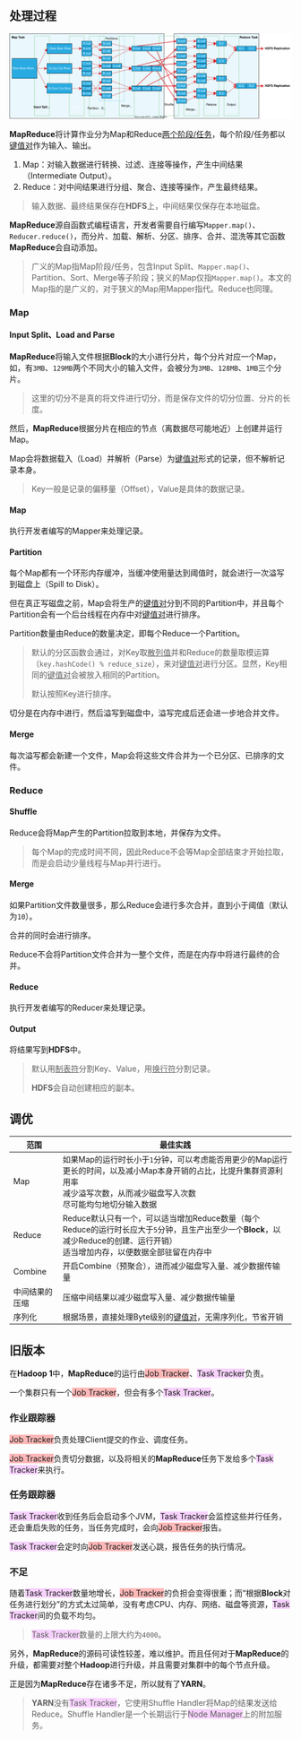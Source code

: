 ## 处理过程

![](../images/9/map_reduce_data_flow.svg)

**MapReduce**将计算作业分为Map和Reduce[两个阶段/任务](https://www.hadoopdoc.com/hadoop/hadoop-theory)，每个阶段/任务都以<u>键值对</u>作为输入、输出。

1. Map：对输入数据进行转换、过滤、连接等操作，产生中间结果（Intermediate Output）。
2. Reduce：对中间结果进行分组、聚合、连接等操作，产生最终结果。

> 输入数据、最终结果保存在**HDFS**上，中间结果仅保存在本地磁盘。

**MapReduce**源自函数式编程语言，开发者需要自行编写`Mapper.map()`、`Reducer.reduce()`，而分片、加载、解析、分区、排序、合并、混洗等其它函数**MapReduce**会自动添加。

> 广义的Map指Map阶段/任务，包含Input Split、`Mapper.map()`、Partition、Sort、Merge等子阶段；狭义的Map仅指`Mapper.map()`。本文的Map指的是广义的，对于狭义的Map用Mapper指代。Reduce也同理。

### Map

#### Input Split、Load and Parse

**MapReduce**将输入文件根据**Block**的大小进行分片，每个分片对应一个Map，如，有`3MB`、`129MB`两个不同大小的输入文件，会被分为`3MB`、`128MB`、`1MB`三个分片。

> 这里的切分不是真的将文件进行切分，而是保存文件的切分位置、分片的长度。
>

然后，**MapReduce**根据分片在相应的节点（离数据尽可能地近）上创建并运行Map。

Map会将数据载入（Load）并解析（Parse）为<u>键值对</u>形式的记录，但不解析记录本身。

> Key一般是记录的偏移量（Offset），Value是具体的数据记录。

#### Map

执行开发者编写的Mapper来处理记录。

#### Partition

每个Map都有一个环形内存缓冲，当缓冲使用量达到阈值时，就会进行一次溢写到磁盘上（Spill to Disk）。

但在真正写磁盘之前，Map会将生产的<u>键值对</u>分到不同的Partition中，并且每个Partition会有一个后台线程在内存中对<u>键值对</u>进行排序。

Partition数量由Reduce的数量决定，即每个Reduce一个Partition。

> 默认的分区函数会通过，对Key取<u>散列值</u>并和Reduce的数量取模运算（`key.hashCode() % reduce_size`），来对<u>键值对</u>进行分区。显然，Key相同的<u>键值对</u>会被放入相同的Partition。
>
> 默认按照Key进行排序。

切分是在内存中进行，然后溢写到磁盘中，溢写完成后还会进一步地合并文件。

#### Merge

每次溢写都会新建一个文件，Map会将这些文件合并为一个已分区、已排序的文件。

### Reduce

#### Shuffle

Reduce会将Map产生的Partition拉取到本地，并保存为文件。

> 每个Map的完成时间不同，因此Reduce不会等Map全部结束才开始拉取，而是会启动少量线程与Map并行进行。
>

#### Merge

如果Partition文件数量很多，那么Reduce会进行多次合并，直到小于阈值（默认为`10`）。

合并的同时会进行排序。

Reduce不会将Partition文件合并为一整个文件，而是在内存中将进行最终的合并。

#### Reduce

执行开发者编写的Reducer来处理记录。

#### Output

将结果写到**HDFS**中。

> 默认用<u>制表符</u>分割Key、Value，用<u>换行符</u>分割记录。
>
> **HDFS**会自动创建相应的副本。



## 调优

| 范围           | 最佳实践                                                     |
| -------------- | ------------------------------------------------------------ |
| Map            | 如果Map的运行时长小于`1`分钟，可以考虑能否用更少的Map运行更长的时间，以及减小Map本身开销的占比，比提升集群资源利用率<br>减少溢写次数，从而减少磁盘写入次数<br>尽可能均匀地切分输入数据 |
| Reduce         | Reduce默认只有一个，可以适当增加Reduce数量（每个Reduce的运行时长应大于`5`分钟，且生产出至少一个**Block**，以减少Reduce的创建、运行开销）<br>适当增加内存，以便数据全部驻留在内存中 |
| Combine        | 开启Combine（预聚合），进而减少磁盘写入量、减少数据传输量    |
| 中间结果的压缩 | 压缩中间结果以减少磁盘写入量、减少数据传输量                 |
| 序列化         | 根据场景，直接处理Byte级别的<u>键值对</u>，无需序列化，节省开销 |



## 旧版本

在**Hadoop 1**中，**MapReduce**的运行由<span style=background:#ffb8b8>Job Tracker</span>、<span style=background:#f8d2ff>Task Tracker</span>负责。

一个集群只有一个<span style=background:#ffb8b8>Job Tracker</span>，但会有多个<span style=background:#f8d2ff>Task Tracker</span>。

### 作业跟踪器

<span style=background:#ffb8b8>Job Tracker</span>负责处理Client提交的作业、调度任务。

<span style=background:#ffb8b8>Job Tracker</span>负责切分数据，以及将相关的**MapReduce**任务下发给多个<span style=background:#f8d2ff>Task Tracker</span>来执行。

### 任务跟踪器

<span style=background:#f8d2ff>Task Tracker</span>收到任务后会启动多个JVM，<span style=background:#f8d2ff>Task Tracker</span>会监控这些并行任务，还会重启失败的任务，当任务完成时，会向<span style=background:#ffb8b8>Job Tracker</span>报告。

<span style=background:#f8d2ff>Task Tracker</span>会定时向<span style=background:#ffb8b8>Job Tracker</span>发送心跳，报告任务的执行情况。

### 不足

随着<span style=background:#f8d2ff>Task Tracker</span>数量地增长，<span style=background:#ffb8b8>Job Tracker</span>的负担会变得很重；而“根据**Block**对任务进行划分”的方式太过简单，没有考虑CPU、内存、网络、磁盘等资源，<span style=background:#f8d2ff>Task Tracker</span>间的负载不均匀。

> <span style=background:#f8d2ff>Task Tracker</span>数量的上限大约为`4000`。

另外，**MapReduce**的源码可读性较差，难以维护。而且任何对于**MapReduce**的升级，都需要对整个**Hadoop**进行升级，并且需要对集群中的每个节点升级。

正是因为**MapReduce**存在诸多不足，所以就有了**YARN**。

> **YARN**没有<span style=background:#f8d2ff>Task Tracker</span>，它使用Shuffle Handler将Map的结果发送给Reduce。Shuffle Handler是一个长期运行于<span style=background:#f8d2ff>Node Manager</span>上的附加服务。
